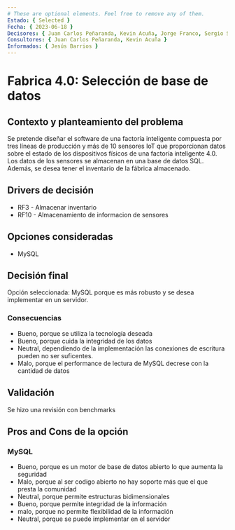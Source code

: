 ```yaml
---
# These are optional elements. Feel free to remove any of them.
Estado: { Selected }
Fecha: { 2023-06-18 }
Decisores: { Juan Carlos Peñaranda, Kevin Acuña, Jorge Franco, Sergio Silva }
Consultores: { Juan Carlos Peñaranda, Kevin Acuña }
Informados: { Jesús Barrios }
---
```


# Fabrica 4.0: Selección de base de datos

## Contexto y planteamiento del problema

Se pretende diseñar el software de una factoría inteligente compuesta por tres líneas de producción y más de 10 sensores IoT que proporcionan datos sobre el estado de los dispositivos físicos de una factoría inteligente 4.0. Los datos de los sensores se almacenan en una base de datos SQL. Además, se desea tener el inventario de la fábrica almacenado.

## Drivers de decisión

- RF3 - Almacenar inventario
- RF10 - Almacenamiento de informacion de sensores

## Opciones consideradas

- MySQL

## Decisión final

Opción seleccionada: MySQL porque es más robusto y se desea implementar en un servidor.

### Consecuencias

- Bueno, porque se utiliza la tecnología deseada
- Bueno, porque cuida la integridad de los datos
- Neutral, dependiendo de la implementación las conexiones de escritura pueden no ser suficentes.
- Malo, porque el performance de lectura de MySQL decrese con la cantidad de datos

## Validación

Se hizo una revisión con benchmarks

## Pros and Cons de la opción

### MySQL

- Bueno, porque es un motor de base de datos abierto lo que aumenta la seguridad
- Malo, porque al ser codigo abierto no hay soporte más que el que presta la comunidad
- Neutral, porque permite estructuras bidimensionales
- Bueno, porque permite integridad de la información
- malo, porque no permite flexibilidad de la información
- Neutral, porque se puede implementar en el servidor
